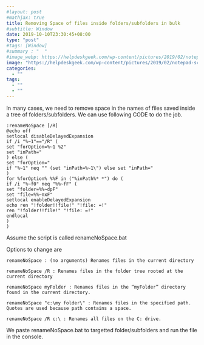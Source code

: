 ```yaml
---
#layout: post
#mathjax: true
title: Removing Space of files inside folders/subfolders in bulk
#subtitle: Window
date: 2019-10-10T23:30:45+08:00
type: "post"
#tags: [Window]
#summary : "  "
#image_webp: https://helpdeskgeek.com/wp-content/pictures/2019/02/notepad-script.png
image: "https://helpdeskgeek.com/wp-content/pictures/2019/02/notepad-script.png"
categories:
  - ""
tags:
  - ""
  - ""
---
```


In many cases, we need to remove space in the names of files saved inside a tree of folders/subfolders. We can use following CODE to do the job.

```
:renameNoSpace [/R]
@echo off
setlocal disableDelayedExpansion
if /i "%~1"=="/R" (
set "forOption=%~1 %2"
set "inPath="
) else (
set "forOption="
if "%~1" neq "" (set "inPath=%~1\") else set "inPath="
)
for %forOption% %%F in ("%inPath%* *") do (
if /i "%~f0" neq "%%~fF" (
set "folder=%%~dpF"
set "file=%%~nxF"
setlocal enableDelayedExpansion
echo ren "!folder!!file!" "!file: =!"
ren "!folder!!file!" "!file: =!"
endlocal
)
)
```

Assume the script is called renameNoSpace.bat

Options to change are

```
renameNoSpace : (no arguments) Renames files in the current directory

renameNoSpace /R : Renames files in the folder tree rooted at the current directory

renameNoSpace myFolder : Renames files in the “myFolder” directory found in the current directory.

renameNoSpace "c:\my folder\" : Renames files in the specified path. Quotes are used because path contains a space.

renameNoSpace /R c:\ : Renames all files on the C: drive.
```

We paste renameNoSpace.bat to targetted folder/subfolders and run the file in the console.
